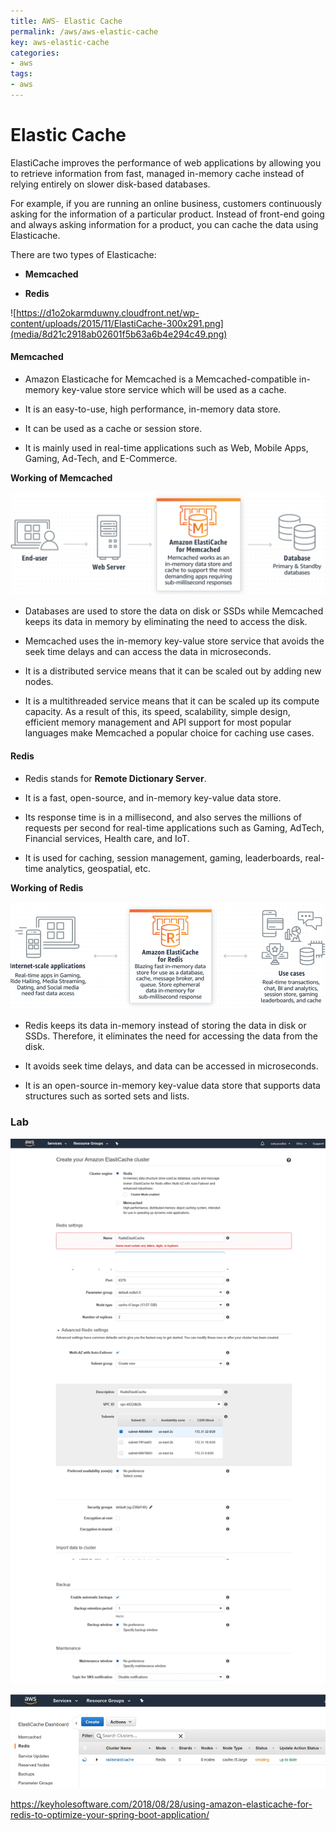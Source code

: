 ```yaml
---
title: AWS- Elastic Cache
permalink: /aws/aws-elastic-cache
key: aws-elastic-cache
categories:
- aws
tags:
- aws
---
```



Elastic Cache
============

ElastiCache improves the performance of web applications by allowing you to
retrieve information from fast, managed in-memory cache instead of relying
entirely on slower disk-based databases.

For example, if you are running an online business, customers continuously
asking for the information of a particular product. Instead of front-end going
and always asking information for a product, you can cache the data using
Elasticache.

There are two types of Elasticache:

-   **Memcached**

-   **Redis**

![https://d1o2okarmduwny.cloudfront.net/wp-content/uploads/2015/11/ElastiCache-300x291.png](media/8d21c2918ab02601f5b63a6b4e294c49.png)

#### Memcached

-   Amazon Elasticache for Memcached is a Memcached-compatible in-memory
    key-value store service which will be used as a cache.

-   It is an easy-to-use, high performance, in-memory data store.

-   It can be used as a cache or session store.

-   It is mainly used in real-time applications such as Web, Mobile Apps,
    Gaming, Ad-Tech, and E-Commerce.

**Working of Memcached**

![](media/510443c9668fa806b4cf2665d44582a3.png)

-   Databases are used to store the data on disk or SSDs while Memcached keeps
    its data in memory by eliminating the need to access the disk.

-   Memcached uses the in-memory key-value store service that avoids the seek
    time delays and can access the data in microseconds.

-   It is a distributed service means that it can be scaled out by adding new
    nodes.

-   It is a multithreaded service means that it can be scaled up its compute
    capacity. As a result of this, its speed, scalability, simple design,
    efficient memory management and API support for most popular languages make
    Memcached a popular choice for caching use cases.

#### Redis

-   Redis stands for **Remote Dictionary Server**.

-   It is a fast, open-source, and in-memory key-value data store.

-   Its response time is in a millisecond, and also serves the millions of
    requests per second for real-time applications such as Gaming, AdTech,
    Financial services, Health care, and IoT.

-   It is used for caching, session management, gaming, leaderboards, real-time
    analytics, geospatial, etc.

**Working of Redis**

![](media/db7f0a9a7ebacd4fa64009bba413f98b.png)

-   Redis keeps its data in-memory instead of storing the data in disk or SSDs.
    Therefore, it eliminates the need for accessing the data from the disk.

-   It avoids seek time delays, and data can be accessed in microseconds.

-   It is an open-source in-memory key-value data store that supports data
    structures such as sorted sets and lists.

### Lab 

![](media/f17ed7f0b89a5bdc3d038a743b538d40.png)

![](media/c604b9740876dc4bfc770052f5b3df7b.png)

<https://keyholesoftware.com/2018/08/28/using-amazon-elasticache-for-redis-to-optimize-your-spring-boot-application/>
